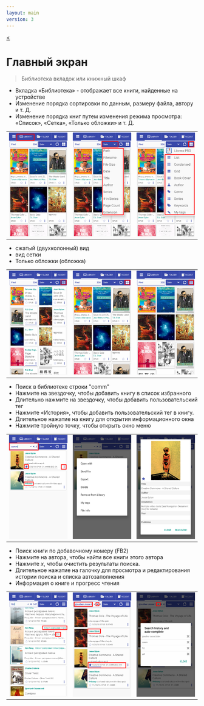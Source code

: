 ```yaml
---
layout: main
version: 3
---
```

[<](/wiki/faq)

# Главный экран

> Библиотека вкладок или книжный шкаф

* Вкладка «Библиотека» - отображает все книги, найденные на устройстве
* Изменение порядка сортировки по данным, размеру файла, автору и т. Д.
* Изменение порядка книг путем изменения режима просмотра: «Список», «Сетка», «Только обложки» и т. Д.

||||
|-|-|-|
|![](1.png)|![](2.png)|![](3.png)|


* сжатый (двухколонный) вид
* вид сетки
* Только обложки (обложка)

||||
|-|-|-|
|![](4.png)|![](5.png)|![](6.png)|


* Поиск в библиотеке строки &quot;comm&quot;
* Нажмите на звездочку, чтобы добавить книгу в список избранного
* Длительно нажмите на звездочку, чтобы добавить пользовательский тег
* Нажмите «История», чтобы добавить пользовательский тег в книгу.
* Длительное нажатие на книгу для открытия информационного окна
* Нажмите тройную точку, чтобы открыть окно меню

||||
|-|-|-|
|![](7.png)|![](8.png)|![](9.png)|

* Поиск книги по добавочному номеру (FB2)
* Нажмите на автора, чтобы найти все книги этого автора
* Нажмите _x_, чтобы очистить результаты поиска.
* Длительное нажатие на галочку для просмотра и редактирования истории поиска и списка автозаполнения
* Информация о книге и прогресс чтения

||||
|-|-|-|
|![](10.png)|![](11.png)|![](12.png)|
